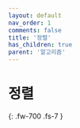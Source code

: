 ```yaml
---
layout: default
nav_order: 1
comments: false 
title: '정렬'
has_children: true
parent: '알고리즘'
---
```


# 정렬
{: .fw-700 .fs-7 }